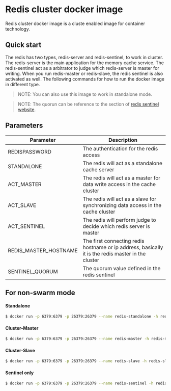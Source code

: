 # Redis cluster docker image
Redis cluster docker image is a cluste enabled image for container technology.

## Quick start
The redis has two types, redis-server and redis-sentinel, to work in cluster. The redis-server is the main application for the memory cache service. The redis-sentinel act as a arbitrator to judge which redis-server is master for writing. When you run redis-master or redis-slave, the redis sentinel is also activated as well. The following commands for how to run the docker image in different type.

> NOTE: You can also use this image to work in standalone mode.

> NOTE: The quorun can be reference to the section of [redis sentinel website].

## Parameters
| Parameter             | Description                                                                                        |
|-----------------------|----------------------------------------------------------------------------------------------------|
| REDISPASSWORD         | The authentication for the redis access                                                            |
| STANDALONE            | The redis will act as a standalone cache server                                                    |
| ACT_MASTER            | The redis will act as a master for data write access in the cache cluster                          |
| ACT_SLAVE             | The redis will act as a slave for synchronizing data access in the cache cluster                   |
| ACT_SENTINEL          | The redis will perform judge to decide which redis server is master                                |
| REDIS_MASTER_HOSTNAME | The first connecting redis hostname or ip address, basically it is the redis master in the cluster |
| SENTINEL_QUORUM       | The quorum value defined in the redis sentinel                                                     |

## For non-swarm mode
#### Standalone
```sh
$ docker run -p 6379:6379 -p 26379:26379 --name redis-standalone -h redis-standalone -e STANDALONE=1 -e REDISPASSWORD=redispass wiarea/redis:3.0.7-alpine
```
#### Cluster-Master
```sh
$ docker run -p 6379:6379 -p 26379:26379 --name redis-master -h redis-master -e ACT_MASTER=1 -e REDISPASSWORD=redispass -e REDIS_MASTER_HOSTNAME=master_host_ip -e SENTINEL_QUORUM=quorum_num wiarea/redis:3.0.7-alpine
```
#### Cluster-Slave
```sh
$ docker run -p 6379:6379 -p 26379:26379 --name redis-slave -h redis-slave -e ACT_SLAVE=1 -e REDISPASSWORD=redispass -e REDIS_MASTER_HOSTNAME=master_host_ip -e SENTINEL_QUORUM=quorum_num wiarea/redis:3.0.7-alpine
```
#### Sentinel only
```sh
$ docker run -p 6379:6379 -p 26379:26379 --name redis-sentinel -h redis-sentinel -e ACT_SLAVE=1 -e REDIS_MASTER_HOSTNAME=master_host_ip -e SENTINEL_QUORUM=quorum_num wiarea/redis:3.0.7-alpine
```

  [redis sentinel website]: <http://redis.io/topics/sentinel>
